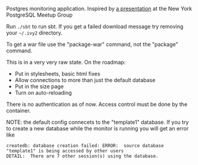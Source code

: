 Postgres monitoring application.  Inspired by [a presentation](http://www.nycpug.org/events/39469192/) at the New York PostgreSQL Meetup Group

Run ```./sbt``` to run sbt.  If you get a failed download message try removing your ```~/.ivy2``` directory.

To get a war file use the "package-war" command, not the "package" command.


This is in a very very raw state.  On the roadmap:

* Put in stylesheets, basic html fixes
* Allow connections to more than just the default database
* Put in the size page
* Turn on auto-reloading

There is no authentication as of now.  Access control must be done by the container.

NOTE: the default config connecets to the "template1" database.  If you try to create a new database while the monitor is running you will get an error like 

```
createdb: database creation failed: ERROR:  source database "template1" is being accessed by other users
DETAIL:  There are 7 other session(s) using the database.
```  
